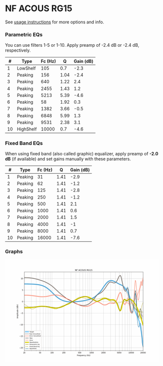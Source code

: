 # NF ACOUS RG15
See [usage instructions](https://github.com/jaakkopasanen/AutoEq#usage) for more options and info.

### Parametric EQs
You can use filters 1-5 or 1-10. Apply preamp of -2.4 dB or -2.4 dB, respectively.

|   # | Type      |   Fc (Hz) |    Q |   Gain (dB) |
|-----|-----------|-----------|------|-------------|
|   1 | LowShelf  |       105 | 0.7  |        -2.3 |
|   2 | Peaking   |       156 | 1.04 |        -2.4 |
|   3 | Peaking   |       640 | 1.22 |         2.4 |
|   4 | Peaking   |      2455 | 1.43 |         1.2 |
|   5 | Peaking   |      5213 | 5.39 |        -4.6 |
|   6 | Peaking   |        58 | 1.92 |         0.3 |
|   7 | Peaking   |      1382 | 3.66 |        -0.5 |
|   8 | Peaking   |      6848 | 5.99 |         1.3 |
|   9 | Peaking   |      9531 | 2.38 |         3.1 |
|  10 | HighShelf |     10000 | 0.7  |        -4.6 |

### Fixed Band EQs
When using fixed band (also called graphic) equalizer, apply preamp of **-2.0 dB** (if available) and set gains manually with these parameters.

|   # | Type    |   Fc (Hz) |    Q |   Gain (dB) |
|-----|---------|-----------|------|-------------|
|   1 | Peaking |        31 | 1.41 |        -2.9 |
|   2 | Peaking |        62 | 1.41 |        -1.2 |
|   3 | Peaking |       125 | 1.41 |        -2.8 |
|   4 | Peaking |       250 | 1.41 |        -1.2 |
|   5 | Peaking |       500 | 1.41 |         2.1 |
|   6 | Peaking |      1000 | 1.41 |         0.6 |
|   7 | Peaking |      2000 | 1.41 |         1.5 |
|   8 | Peaking |      4000 | 1.41 |        -1   |
|   9 | Peaking |      8000 | 1.41 |         0.7 |
|  10 | Peaking |     16000 | 1.41 |        -7.6 |

### Graphs
![](./NF%20ACOUS%20RG15.png)
